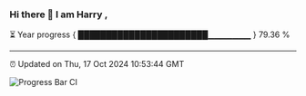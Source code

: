 ### Hi there 👋 I am Harry , 

⏳ Year progress { ███████████████████████▁▁▁▁▁▁▁ } 79.36 %

---

⏰ Updated on Thu, 17 Oct 2024 10:53:44 GMT

![Progress Bar CI](https://github.com/duykhang68/duykhang68/workflows/Progress%20Bar%20CI/badge.svg)
